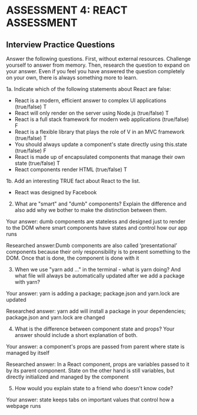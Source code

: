 # ASSESSMENT 4: REACT ASSESSMENT
## Interview Practice Questions

Answer the following questions. First, without external resources. Challenge yourself to answer from memory. Then, research the question to expand on your answer. Even if you feel you have answered the question completely on your own, there is always something more to learn.  

1a. Indicate which of the following statements about React are false:

- React is a modern, efficient answer to complex UI applications (true/false) T
- React will only render on the server using Node.js (true/false) T
- React is a full stack framework for modern web applications (true/false) F
- React is a flexible library that plays the role of V in an MVC framework (true/false) T
- You should always update a component's state directly using this.state (true/false) F
- React is made up of encapsulated components that manage their own state (true/false) T
- React components render HTML (true/false) T

1b. Add an interesting TRUE fact about React to the list.
- React was designed by Facebook

2. What are "smart" and "dumb" components? Explain the difference and also add why we bother to make the distinction between them.

  Your answer: dumb components are stateless and designed just to render to the DOM where smart components have states and control how our app runs

  Researched answer:Dumb components are also called ‘presentational’ components because their only responsibility is to present something to the DOM. Once that is done, the component is done with it



3. When we use "yarn add ..." in the terminal - what is yarn doing? And what file will always be automatically updated after we add a package with yarn?

  Your answer: yarn is adding a package; package.json and yarn.lock are updated

  Researched answer: yarn add will install a package in your dependencies; package.json and yarn.lock are changed



4. What is the difference between component state and props? Your answer should include a short explanation of both.

  Your answer: a component's props are passed from parent where state is managed by itself

  Researched answer: In a React component, props are variables passed to it by its parent component. State on the other hand is still variables, but directly initialized and managed by the component



5. How would you explain state to a friend who doesn't know code?

  Your answer: state keeps tabs on important values that control how a webpage runs
